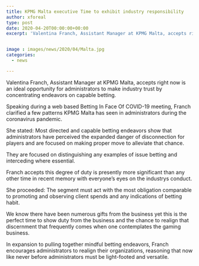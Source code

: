 ```yaml
---
title: KPMG Malta executive Time to exhibit industry responsibility
author: xforeal 
type: post
date: 2020-04-20T00:00:00+00:00
excerpt: 'Valentina Franch, Assistant Manager at KPMG Malta, accepts right now is an ideal opportunity for administrators to make industry trust by concentrating endeavors on capable gambling '


image : images/news/2020/04/Malta.jpg
categories:
  - news

---
```

Valentina Franch, Assistant Manager at KPMG Malta, accepts right now is an ideal opportunity for administrators to make industry trust by concentrating endeavors on capable betting. 

Speaking during a web based Betting In Face Of COVID-19 meeting, Franch clarified a few patterns KPMG Malta has seen in administrators during the coronavirus pandemic. 

She stated: Most directed and capable betting endeavors show that administrators have perceived the expanded danger of disconnection for players and are focused on making proper move to alleviate that chance. 

They are focused on distinguishing any examples of issue betting and interceding where essential. 

Franch accepts this degree of duty is presently more significant than any other time in recent memory with everyone&#8217;s eyes on the industrys conduct. 

She proceeded: The segment must act with the most obligation comparable to promoting and observing client spends and any indications of betting habit. 

We know there have been numerous gifts from the business yet this is the perfect time to show duty from the business and the chance to realign that discernment that frequently comes when one contemplates the gaming business. 

In expansion to pulling together mindful betting endeavors, Franch encourages administrators to realign their organizations, reasoning that now like never before administrators must be light-footed and versatile.